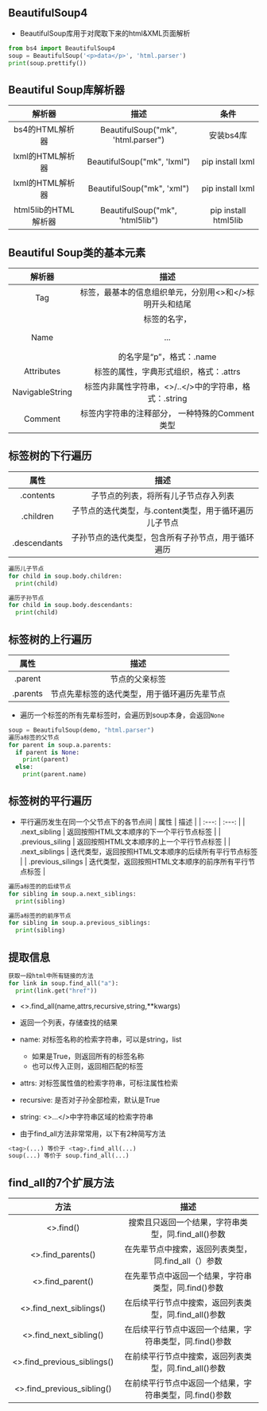 ## BeautifulSoup4 
- BeautifulSoup库用于对爬取下来的html&XML页面解析
```py
from bs4 import BeautifulSoup4
soup = BeautifulSoup('<p>data</p>', 'html.parser')
print(soup.prettify())
```

## Beautiful Soup库解析器
| 解析器 | 描述 |  条件 |
| :---: | :---: | :---: |
| bs4的HTML解析器 | BeautifulSoup("mk", 'html.parser") | 安装bs4库| 
| lxml的HTML解析器 | BeautifulSoup("mk", 'lxml") | pip install lxml | 
| lxml的HTML解析器 | BeautifulSoup("mk", 'xml") | pip install lxml | 
| html5lib的HTML解析器 | BeautifulSoup("mk", 'html5lib") | pip install html5lib | 


## Beautiful Soup类的基本元素
| 解析器 | 描述 |
| :---: | :---: |
| Tag | 标签，最基本的信息组织单元，分别用<>和</>标明开头和结尾 |
| Name | 标签的名字，<p>...</p>的名字是“p”，格式：<tag>.name |
| Attributes | 标签的属性，字典形式组织，格式：<tag>.attrs |
| NavigableString | 标签内非属性字符串，<>/..</>中的字符串，格式：<tag>.string |
| Comment | 标签内字符串的注释部分， 一种特殊的Comment类型 |

## 标签树的下行遍历
| 属性 | 描述 |
| :---: | :---: |
| .contents | 子节点的列表，将<tag>所有儿子节点存入列表 |
| .children | 子节点的迭代类型，与.content类型，用于循环遍历儿子节点 |
| .descendants | 子孙节点的迭代类型，包含所有子孙节点，用于循环遍历 |
```py
遍历儿子节点
for child in soup.body.children:
  print(child)

遍历子孙节点
for child in soup.body.descendants:
  print(child)
```

## 标签树的上行遍历
| 属性 | 描述 |
| :---: | :---: |
| .parent | 节点的父亲标签 |
| .parents | 节点先辈标签的迭代类型，用于循环遍历先辈节点 |

- 遍历一个标签的所有先辈标签时，会遍历到soup本身，会返回```None```
```py
soup = BeautifulSoup(demo, "html.parser")
遍历a标签的父节点
for parent in soup.a.parents:
  if parent is None:
    print(parent)
  else:
    print(parent.name)
```

## 标签树的平行遍历
- 平行遍历发生在同一个父节点下的各节点间
| 属性 | 描述 |
| :---: | :---: |
| .next_sibling | 返回按照HTML文本顺序的下一个平行节点标签 |
| .previous_siling | 返回按照HTML文本顺序的上一个平行节点标签 |
| .next_siblings | 迭代类型，返回按照HTML文本顺序的后续所有平行节点标签 |
| .previous_silings | 迭代类型，返回按照HTML文本顺序的前序所有平行节点标签 |
```py
遍历a标签的的后续节点
for sibling in soup.a.next_siblings:
  print(sibling)

遍历a标签的的前序节点
for sibling in soup.a.previous_siblings:
  print(sibling)
```


## 提取信息
```py
获取一段html中所有链接的方法
for link in soup.find_all("a"):
  print(link.get("href"))
```

- <>.find_all(name,attrs,recursive,string,**kwargs)
- 返回一个列表，存储查找的结果
- name: 对标签名称的检索字符串，可以是string，list
  - 如果是True，则返回所有的标签名称
  - 也可以传入正则，返回相匹配的标签
- attrs: 对标签属性值的检索字符串，可标注属性检索
- recursive: 是否对子孙全部检索，默认是True
- string: <>...</>中字符串区域的检索字符串


- 由于find_all方法非常常用，以下有2种简写方法
```py
<tag>(...) 等价于 <tag>.find_all(...)
soup(...) 等价于 soup.find_all(...)
```
## find_all的7个扩展方法
| 方法 | 描述 |
| :---: | :---: |
| <>.find() | 搜索且只返回一个结果，字符串类型，同.find_all()参数 |
| <>.find_parents() | 在先辈节点中搜索，返回列表类型，同.find_all（）参数 |
| <>.find_parent() | 在先辈节点中返回一个结果，字符串类型，同.find()参数 |
| <>.find_next_siblings() | 在后续平行节点中搜索，返回列表类型，同.find_all()参数 |
| <>.find_next_sibling() | 在后续平行节点中返回一个结果，字符串类型，同.find()参数 |
| <>.find_previous_siblings() | 在前续平行节点中搜索，返回列表类型，同.find_all()参数 |
| <>.find_previous_sibling() | 在前续平行节点中返回一个结果，字符串类型，同.find()参数 |
